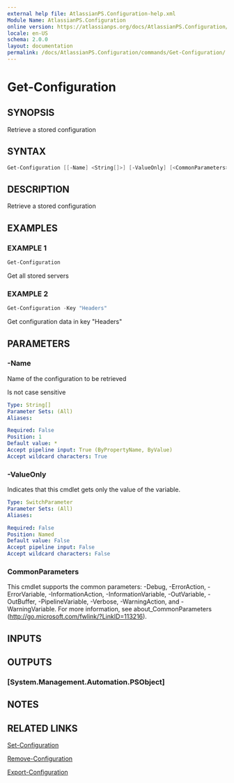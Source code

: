 ```yaml
---
external help file: AtlassianPS.Configuration-help.xml
Module Name: AtlassianPS.Configuration
online version: https://atlassianps.org/docs/AtlassianPS.Configuration/commands/Get-Configuration/
locale: en-US
schema: 2.0.0
layout: documentation
permalink: /docs/AtlassianPS.Configuration/commands/Get-Configuration/
---
```

# Get-Configuration

## SYNOPSIS

Retrieve a stored configuration

## SYNTAX

```powershell
Get-Configuration [[-Name] <String[]>] [-ValueOnly] [<CommonParameters>]
```

## DESCRIPTION

Retrieve a stored configuration

## EXAMPLES

### EXAMPLE 1

```powershell
Get-Configuration
```

Get all stored servers

### EXAMPLE 2

```powershell
Get-Configuration -Key "Headers"
```

Get configuration data in key "Headers"

## PARAMETERS

### -Name

Name of the configuration to be retrieved

Is not case sensitive

```yaml
Type: String[]
Parameter Sets: (All)
Aliases:

Required: False
Position: 1
Default value: *
Accept pipeline input: True (ByPropertyName, ByValue)
Accept wildcard characters: True
```

### -ValueOnly

Indicates that this cmdlet gets only the value of the variable.

```yaml
Type: SwitchParameter
Parameter Sets: (All)
Aliases:

Required: False
Position: Named
Default value: False
Accept pipeline input: False
Accept wildcard characters: False
```

### CommonParameters

This cmdlet supports the common parameters: -Debug, -ErrorAction, -ErrorVariable, -InformationAction, -InformationVariable, -OutVariable, -OutBuffer, -PipelineVariable, -Verbose, -WarningAction, and -WarningVariable.
For more information, see about_CommonParameters (http://go.microsoft.com/fwlink/?LinkID=113216).

## INPUTS

## OUTPUTS

### [System.Management.Automation.PSObject]

## NOTES

## RELATED LINKS

[Set-Configuration](../Set-Configuration/)

[Remove-Configuration](../Remove-Configuration/)

[Export-Configuration](../Export-Configuration/)
